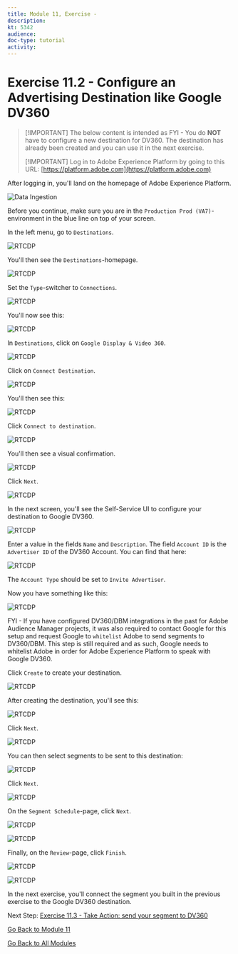 ```yaml
---
title: Module 11, Exercise - 
description: 
kt: 5342
audience: 
doc-type: tutorial
activity: 
---
```


# Exercise 11.2 - Configure an Advertising Destination like Google DV360

>[!IMPORTANT] The below content is intended as FYI - You do **NOT** have to configure a new destination for DV360. The destination has already been created and you can use it in the next exercise.
>
>[!IMPORTANT] Log in to Adobe Experience Platform by going to this URL: [https://platform.adobe.com](https://platform.adobe.com)

After logging in, you'll land on the homepage of Adobe Experience Platform.

![Data Ingestion](./images/home.png)

Before you continue, make sure you are in the ``Production Prod (VA7)``-environment in the blue line on top of your screen.

In the left menu, go to ``Destinations``.

![RTCDP](./images/rtcdpmenudest.png)

You'll then see the ``Destinations``-homepage.

![RTCDP](./images/rtcdp.png)

Set the ``Type``-switcher to ``Connections``.

![RTCDP](./images/rtcdpconn.png)

You'll now see this:

![RTCDP](./images/rtcdpconn1.png)

In ``Destinations``, click on ``Google Display & Video 360``.

![RTCDP](./images/rtcdpgoogle.png)

Click on ``Connect Destination``.

![RTCDP](./images/rtcdpgooglecreate.png)

You'll then see this:

![RTCDP](./images/rtcdpgooglecreate1.png)

Click ``Connect to destination``.

![RTCDP](./images/rtcdpgooglecreate2.png)

You'll then see a visual confirmation.

![RTCDP](./images/rtcdpgooglecreate3.png)

Click ``Next``.

![RTCDP](./images/next.png)

In the next screen, you'll see the Self-Service UI to configure your destination to Google DV360.

![RTCDP](./images/rtcdpgooglecreatedest.png)

Enter a value in the fields ``Name`` and ``Description``.
The field ``Account ID`` is the ``Advertiser ID`` of the DV360 Account. You can find that here:

![RTCDP](./images/rtcdpgoogledv360advid.png)

The ``Account Type`` should be set to ``Invite Advertiser``.

Now you have something like this:

![RTCDP](./images/rtcdpgoogldv360new.png)

FYI - If you have configured DV360/DBM integrations in the past for Adobe Audience Manager projects, it was also required to contact Google for this setup and request Google to ``whitelist`` Adobe to send segments to DV360/DBM. This step is still required and as such, Google needs to whitelist Adobe in order for Adobe Experience Platform to speak with Google DV360.

Click ``Create`` to create your destination.

![RTCDP](./images/rtcdpcreatedest.png)

After creating the destination, you'll see this:

![RTCDP](./images/rtcdpcreatedest1.png)

Click ``Next``.

![RTCDP](./images/next.png)

You can then select segments to be sent to this destination:

![RTCDP](./images/rtcdpselseg.png)

Click ``Next``.

![RTCDP](./images/next.png)

On the ``Segment Schedule``-page, click ``Next``.

![RTCDP](./images/rtcdpselseg1.png)

![RTCDP](./images/next.png)

Finally, on the ``Review``-page, click ``Finish``.

![RTCDP](./images/rtcdpselseg2.png)

![RTCDP](./images/finish.png)

In the next exercise, you'll connect the segment you built in the previous exercise to the Google DV360 destination.

Next Step: [Exercise 11.3 - Take Action: send your segment to DV360](./ex3.md)

[Go Back to Module 11](./README.md)

[Go Back to All Modules](../../README.md)
